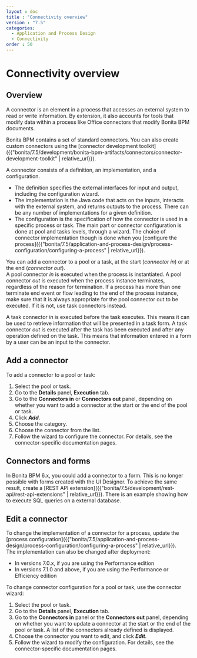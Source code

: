 ```yaml
---
layout : doc
title : "Connectivity overview"
version : "7.5"
categories:
  - Application and Process Design
  - Connectivity
order : 50
---
```

# Connectivity overview

## Overview

A connector is an element in a process that accesses an external system to read or write information. By extension, it also accounts for tools that modify data within a process like Office connectors that modify Bonita BPM documents.

Bonita BPM contains a set of standard connectors. You can also create custom connectors using the [connector development toolkit]({{"bonita/7.5/development/bonita-bpm-artifacts/connectors/connector-development-toolkit" | relative_url}}).

A connector consists of a definition, an implementation, and a configuration.

* The definition specifies the external interfaces for input and output, including the configuration wizard.
* The implementation is the Java code that acts on the inputs, interacts with the external system, and returns outputs to the process. There can be any number of implementations for a given definition.
* The configuration is the specification of how the connector is used in a specific process or task. The main part or connector configuration is done at pool and tasks levels, through a wizard. The choice of connector implementation though is done when you [configure the process]({{"bonita/7.5/application-and-process-design/process-configuration/configuring-a-process" | relative_url}}).

You can add a connector to a pool or a task, at the start (_connector in_) or at the end (_connector out_).  
A pool connector _in_ is executed when the process is instantiated. A pool connector _out_ is executed when the process instance terminates, regardless of the reason for termination. If a process has more than one terminate end event or flow leading to the end of the process instance, make sure that it is always appropriate for the pool connector out to be executed. If it is not, use task connectors instead.

A task connector _in_ is executed before the task executes. This means it can be used to retrieve information that will be presented in a task form. A task connector _out_ is executed after the task has been executed and after any operation defined on the task. This means that information entered in a form by a user can be an input to the connector.

## Add a connector

To add a connector to a pool or task:

1. Select the pool or task.
2. Go to the **Details** panel, **Execution** tab.
3. Go to the **Connectors in** or **Connectors out** panel, depending on whether you want to add a connector at the start or the end of the pool or task.
4. Click **_Add_**.
5. Choose the category.
6. Choose the connector from the list.
7. Follow the wizard to configure the connector. For details, see the connector-specific documentation pages.

## Connectors and forms

In Bonita BPM 6.x, you could add a connector to a form. This is no longer possible with forms created with the UI Designer. To achieve the same result, create a [REST API extension]({{"bonita/7.5/development/rest-api/rest-api-extensions" | relative_url}}). There is an example showing how to execute SQL queries on a external database.

## Edit a connector

To change the implementation of a connector for a process, update the [process configuration]({{"bonita/7.5/application-and-process-design/process-configuration/configuring-a-process" | relative_url}}).  
The implementation can also be changed after deployment:
   - In versions 7.0.x, if you are using the Performance edition
   - In versions 7.1.0 and above, if you are using the Performance or Efficiency edition

To change connector configuration for a pool or task, use the connector wizard:

1. Select the pool or task.
2. Go to the **Details** panel, **Execution** tab.
3. Go to the **Connectors in** panel or the **Connectors out** panel, depending on whether you want to update a connector at the start or the end of the pool or task. A list of the connectors already defined is displayed.
4. Choose the connector you want to edit, and click **_Edit_**.
5. Follow the wizard to modify the configuration. For details, see the connector-specific documentation pages.
